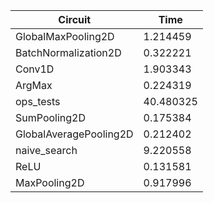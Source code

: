 | Circuit | Time |
| --- | --- |
| GlobalMaxPooling2D | 1.214459 |
| BatchNormalization2D | 0.322221 |
| Conv1D | 1.903343 |
| ArgMax | 0.224319 |
| ops_tests | 40.480325 |
| SumPooling2D | 0.175384 |
| GlobalAveragePooling2D | 0.212402 |
| naive_search | 9.220558 |
| ReLU | 0.131581 |
| MaxPooling2D | 0.917996 |
